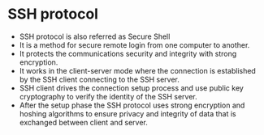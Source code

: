 # SSH protocol
- SSH protocol is also referred as Secure Shell
- It is a method for secure remote login from one computer to another. 
- It protects the communications security and integrity with strong encryption.
- It works in the client-server mode where the connection is established by the SSH client connecting to the SSH server.
- SSH client drives the connection setup process and use public key cryptography to verify the identity of the SSH server.
- After the setup phase the SSH protocol uses strong encryption and hoshing algorithms to ensure privacy and integrity of data that
is exchanged between client and server. 
